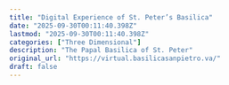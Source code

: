 ```yaml
---
title: "Digital Experience of St. Peter’s Basilica"
date: "2025-09-30T00:11:40.398Z"
lastmod: "2025-09-30T00:11:40.398Z"
categories: ["Three Dimensional"]
description: "The Papal Basilica of St. Peter"
original_url: "https://virtual.basilicasanpietro.va/"
draft: false
---
```

